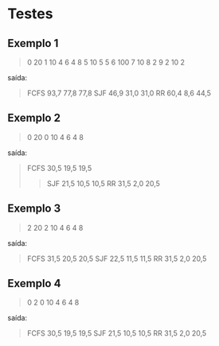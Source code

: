 # Testes

## Exemplo 1

> 0 20
> 1 10
> 4 6
> 4 8
> 5 10
> 5 5
> 6 100
> 7 10
> 8 2
> 9 2
> 10 2

saída:

> FCFS 93,7 77,8 77,8
> SJF 46,9 31,0 31,0
> RR 60,4 8,6 44,5

## Exemplo 2

> 0 20
> 0 10
> 4 6
> 4 8

saída:

> FCFS 30,5 19,5 19,5
>
> > SJF 21,5 10,5 10,5
> > RR 31,5 2,0 20,5

## Exemplo 3

> 2 20
> 2 10
> 4 6
> 4 8

saída:

> FCFS 31,5 20,5 20,5
> SJF 22,5 11,5 11,5
> RR 31,5 2,0 20,5

## Exemplo 4

> 0 2
> 0 10
> 4 6
> 4 8

saída:

> FCFS 30,5 19,5 19,5
> SJF 21,5 10,5 10,5
> RR 31,5 2,0 20,5

